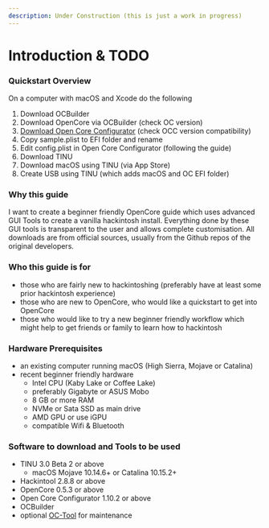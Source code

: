 ```yaml
---
description: Under Construction (this is just a work in progress)
---
```


# Introduction & TODO

### Quickstart Overview

On a computer with macOS and Xcode do the following

1. Download OCBuilder
2. Download OpenCore via OCBuilder \(check OC version\)
3. [Download Open Core Configurator](https://mackie100projects.altervista.org/download-opencore-configurator/) \(check OCC version compatibility\)
4. Copy sample.plist to EFI folder and rename
5. Edit config.plist in Open Core Configurator \(following the guide\)
6. Download TINU
7. Download macOS using TINU \(via App Store\)
8. Create USB using TINU \(which adds macOS and OC EFI folder\)

### Why this guide

I want to create a beginner friendly OpenCore guide which uses advanced GUI Tools to create a vanilla hackintosh install. Everything done by these GUI tools is transparent to the user and allows complete customisation. All downloads are from official sources, usually from the Github repos of the original developers.

### Who this guide is for

* those who are fairly new to hackintoshing \(preferably have at least some prior hackintosh experience\)
* those who are new to OpenCore, who would like a quickstart to get into OpenCore
* those who would like to try a new beginner friendly workflow which might help to get friends or family to learn how to hackintosh

### Hardware Prerequisites

* an existing computer running macOS \(High Sierra, Mojave or Catalina\)
* recent beginner friendly hardware
  * Intel CPU \(Kaby Lake or Coffee Lake\)
  * preferably Gigabyte or ASUS Mobo
  * 8 GB or more RAM 
  * NVMe or Sata SSD as main drive
  * AMD GPU or use iGPU
  * compatible Wifi & Bluetooth

### Software to download and Tools to be used

* TINU 3.0 Beta 2 or above
  * macOS Mojave 10.14.6+ or Catalina 10.15.2+
* Hackintool 2.8.8 or above
* OpenCore 0.5.3 or above
* Open Core Configurator 1.10.2 or above
* OCBuilder
* optional [OC-Tool](https://github.com/rusty-bits/OC-tool) for maintenance

